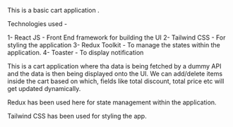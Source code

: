 This is a basic cart application .

Technologies used -

1- React JS - Front End framework for building the UI
2- Tailwind CSS - For styling the application
3- Redux Toolkit - To manage the states within the application.
4- Toaster - To display notification

This is a cart application where tha data is being fetched by a dummy API and the data is then being displayed onto the UI.
We can add/delete items inside the cart based on which, fields like total discount, total price etc will get updated dynamically.

Redux has been used here for state management within the application.

Tailwind CSS has been used for styling the app.